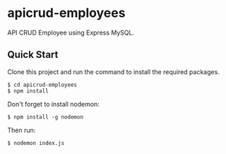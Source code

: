 # apicrud-employees
API CRUD Employee using Express MySQL.

## Quick Start
Clone this project and run the command to install the required packages.
```
$ cd apicrud-employees
$ npm install
```

Don't forget to install nodemon:
```
$ npm install -g nodemon
```

Then run:
```
$ nodemon index.js
```